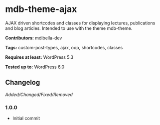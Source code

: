 # mdb-theme-ajax
AJAX driven shortcodes and classes for displaying lectures, publications and blog articles. Intended to use with the theme mdb-theme.

__Contributors:__ mdibella-dev

__Tags:__  custom-post-types, ajax, oop, shortcodes, classes

__Requires at least:__ WordPress 5.3  

__Tested up to:__ WordPress 6.0  

## Changelog
*Added/Changed/Fixed/Removed*


### 1.0.0
* Initial commit

